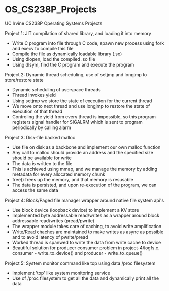 # OS_CS238P_Projects
UC Irvine CS238P Operating Systems Projects

Project 1: JIT compilation of shared library, and loading it into memory
  - Write C program into file through C code, spawn new process using fork and execv to compile this file
  - Compile the file as dynamically loadable library (.so)
  - Using dlopen, load the compiled .so file
  - Using dlsym, find the C program and execute the program


Project 2: Dynamic thread scheduling, use of setjmp and longjmp to store/restore state
  - Dynamic scheduling of userspace threads
  - Thread invokes yield
  - Using setjmp we store the state of execution for the current thread
  - We move onto next thread and use longjmp to restore the state of execution of that thread
  - Controling the yield from every thread is impossible, so this program registers signal handler for SIGALRM which is sent to program periodically by calling alarm


Project 3: Disk-file backed malloc
  - Use file on disk as a backbone and implement our own malloc function
  - Any call to malloc should provide an address and the specified size should be available for write
  - The data is written to the file
  - This is achieved using mmap, and we manage the memory by adding metadata for every allocated memory chunk
  - free() frees up the memory, and that memory is resusable
  - The data is persisted, and upon re-execution of the program, we can access the same data


Project 4: Block/Paged file manager wrapper around native file system api's
  - Use block device (loopback device) to implement a KV store
  - Implemented byte addressable read/writes as a wrapper around block addressable read/writes (pread/pwrite)
  - The wrapper module takes care of caching, to avoid write amplification
  - Write/Read chaches are maintained to make writes as async as possible and to avoid latency of pwrite/pread
  - Worked thread is spanwed to write the data from write cache to device
  - Beautiful solution for producer consumer problem in project-4/logfs.c. consumer - write_to_device() and producer - write_to_queue()


Project 5: System monitor command like top using data /proc filesystem
  - Implement 'top' like system monitoring service
  - Use of /proc filesystem to get all the data and dynamically print all the data
